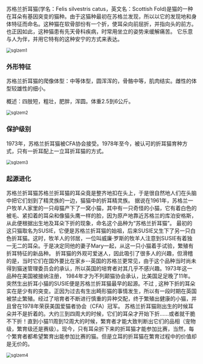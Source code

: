 苏格兰折耳猫(学名：Felis silvestris catus，英文名：Scottish Fold)是猫的一种在耳朵有基因突变的猫种。由于这猫种最初在苏格兰发现，所以以它的发现地和身体特征而命名。这种猫在软骨部份有一个折，使耳朵向前屈折，并指向头的前方。也正因如此，这种猫患有先天骨科疾病，时常用坐立的姿势来缓解痛苦。
它乐意与人为伴，并用它特有的这种安宁的方式来表达。

<img src="https://cdn.jsdelivr.net/gh/six3git/six3git.github.com/images/sglzem1.jpg" alt="sglzem1" style="zoom:80%;" />



### 外形特征

苏格兰折耳猫的爬像体型：中等体型，圆浑浑的，骨骼中等，肌肉结实。雌性的体型较雄性的细小。

概述：四肢短，粗壮，肥胖，浑圆。体重2.5到6公斤。

<img src="https://cdn.jsdelivr.net/gh/six3git/six3git.github.com/images/sglzem2.jpg" alt="sglzem2" style="zoom:80%;" />



### 保护级别

1973年，苏格兰折耳猫被CFA协会接受。1978年至今，被认可的折耳猫育种方式，只有一折耳配上一立耳折耳猫的方式。

<img src="https://cdn.jsdelivr.net/gh/six3git/six3git.github.com/images/sglzem3.jpg" alt="sglzem3" style="zoom:80%;" />



### 起源进化

苏格兰折耳猫苏格兰折耳猫的耳朵竟是整齐地扣在头上，于是很自然地人们在头脑中把它们划到了精灵族的一边，猫猫中的折耳精灵族。
据说在1961年，苏格兰一户牧羊人家里的一只母猫产下了一窝小猫，其中有一只奇怪的小猫，它有着白色的被毛、紧扣着的耳朵和像猫头鹰一样的脸，因为原产地靠近苏格兰的库泊安格斯，从此便根据出生地及耳朵下折的现象，命名这个品种为“苏格兰折耳猫”。
最初的这只猫取名为SUSIE，它便是苏格兰折耳猫的始祖，后来SUSIE又生下了另一只白色折耳猫。这时，牧羊人的邻居，一位叫威廉·罗斯的牧羊人注意到SUSIE有着独一无二的耳朵。于是决定同他的妻子Mary一起，从这一只小猫着手试验，繁殖有折耳特征的新品种。
折耳猫的外观可爱迷人，因此吸引了很多人的兴趣，但滑稽的是，当时它们在国外要比在家乡--英国的苏格兰更常见，由于这个品种当时尚未得到猫迷管理委员会的承认，所以英国的培育者对其几乎不感兴趣。1973年这一品种在美国被接纳注册， 1984年才为不列颠猫协会承认，比美国足足晚了11年。突然生出折耳小猫的SUSIE便是苏格兰折耳猫最早的起源。不过 , 这种下折的耳朵实在是少有的突变。正因为过去有生出畸形猫的事情发生，所以有一段时期在英国被禁止繁殖。经过了培育者不断进行慎重的异种交配，终于繁殖出健康的小猫，并且曾在1978年荣获美国爱猫者协会（CFA）冠军。
苏格兰折耳猫刚出生的时候耳朵并不是折着的。大约三到四周大的时候，它们的耳朵才开始下折……或者就干脆不下折！直到小猫11周到12周大的时候，繁育者才能大致判断出它们的品相（宠物级，繁育级还是赛级）。现今，只有耳朵折下来的折耳猫才能参加比赛，当然，每个繁育者都希望繁育出能参加比赛的猫。但是立耳的折耳猫在繁育过程中的价值却是无价的。

<img src="https://cdn.jsdelivr.net/gh/six3git/six3git.github.com/images/sglzem4.jpg" alt="sglzem4" style="zoom:80%;" />